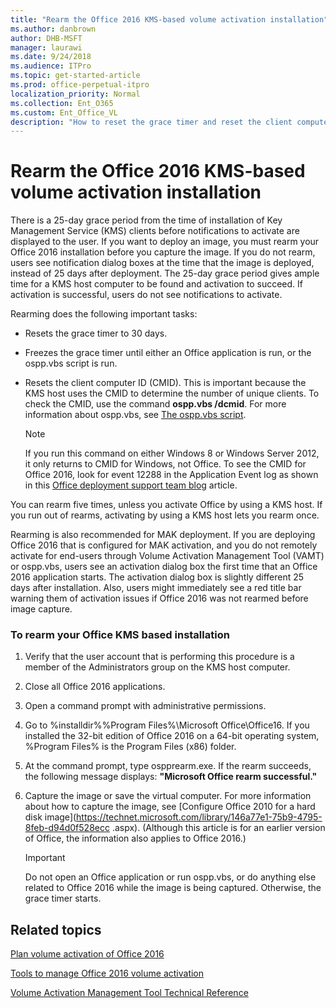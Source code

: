 ```yaml
---
title: "Rearm the Office 2016 KMS-based volume activation installation"
ms.author: danbrown
author: DHB-MSFT
manager: laurawi
ms.date: 9/24/2018
ms.audience: ITPro
ms.topic: get-started-article
ms.prod: office-perpetual-itpro
localization_priority: Normal
ms.collection: Ent_O365
ms.custom: Ent_Office_VL
description: "How to reset the grace timer and reset the client computer ID in Office 2016 KMS installation by rearming the image."
---
```


# Rearm the Office 2016 KMS-based volume activation installation

 
  
There is a 25-day grace period from the time of installation of Key Management Service (KMS) clients before notifications to activate are displayed to the user. If you want to deploy an image, you must rearm your Office 2016 installation before you capture the image. If you do not rearm, users see notification dialog boxes at the time that the image is deployed, instead of 25 days after deployment. The 25-day grace period gives ample time for a KMS host computer to be found and activation to succeed. If activation is successful, users do not see notifications to activate.
  
Rearming does the following important tasks:
  
- Resets the grace timer to 30 days.
    
- Freezes the grace timer until either an Office application is run, or the ospp.vbs script is run.
    
- Resets the client computer ID (CMID). This is important because the KMS host uses the CMID to determine the number of unique clients. To check the CMID, use the command **ospp.vbs /dcmid**. For more information about ospp.vbs, see [The ospp.vbs script](tools-to-manage-volume-activation-of-office.md#ospp).
    
    > [!NOTE]
    > If you run this command on either Windows 8 or Windows Server 2012, it only returns to CMID for Windows, not Office. To see the CMID for Office 2016, look for event 12288 in the Application Event log as shown in this [Office deployment support team blog](https://go.microsoft.com/fwlink/p/?LinkId=317885) article. 
  
You can rearm five times, unless you activate Office by using a KMS host. If you run out of rearms, activating by using a KMS host lets you rearm once.
  
Rearming is also recommended for MAK deployment. If you are deploying Office 2016 that is configured for MAK activation, and you do not remotely activate for end-users through Volume Activation Management Tool (VAMT) or ospp.vbs, users see an activation dialog box the first time that an Office 2016 application starts. The activation dialog box is slightly different 25 days after installation. Also, users might immediately see a red title bar warning them of activation issues if Office 2016 was not rearmed before image capture.
  
### To rearm your Office KMS based installation

1. Verify that the user account that is performing this procedure is a member of the Administrators group on the KMS host computer.
    
2. Close all Office 2016 applications.
    
3. Open a command prompt with administrative permissions.
    
4. Go to %installdir%\%Program Files%\Microsoft Office\Office16. If you installed the 32-bit edition of Office 2016 on a 64-bit operating system, %Program Files% is the Program Files (x86) folder.
    
5. At the command prompt, type ospprearm.exe. If the rearm succeeds, the following message displays: **"Microsoft Office rearm successful."**
    
6. Capture the image or save the virtual computer. For more information about how to capture the image, see [Configure Office 2010 for a hard disk image](https://technet.microsoft.com/library/146a77e1-75b9-4795-8feb-d94d0f528ecc .aspx). (Although this article is for an earlier version of Office, the information also applies to Office 2016.) 
    
    > [!IMPORTANT]
    > Do not open an Office application or run ospp.vbs, or do anything else related to Office 2016 while the image is being captured. Otherwise, the grace timer starts. 
  
## Related topics
[Plan volume activation of Office 2016](plan-volume-activation-of-office.md)
  
[Tools to manage Office 2016 volume activation](tools-to-manage-volume-activation-of-office.md)

[Volume Activation Management Tool Technical Reference](https://go.microsoft.com/fwlink/p/?LinkId=251932)

